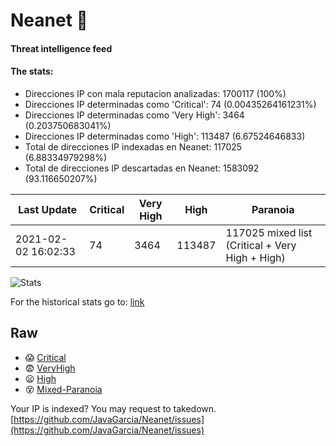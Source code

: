 # Neanet :hocho:
#### Threat intelligence feed
#### The stats:

- Direcciones IP con mala reputacion analizadas: 1700117 (100%)
- Direcciones IP determinadas como 'Critical':  74 (0.00435264161231%)
- Direcciones IP determinadas como 'Very High':  3464 (0.203750683041%)
- Direcciones IP determinadas como 'High':  113487 (6.67524646833)
- Total de direcciones IP indexadas en Neanet:  117025 (6.88334979298%)
- Total de direcciones IP descartadas en Neanet:  1583092 (93.116650207%)

| Last Update | Critical | Very High | High | Paranoia |
| --- | --- | --- | --- | --- |
| 2021-02-02 16:02:33 | 74 | 3464 | 113487 | 117025 mixed list (Critical + Very High + High)|

![Stats](https://docs.google.com/spreadsheets/d/e/2PACX-1vSnaNMIXVabIpDJjufMlzH7poXnshF3mgd8Is1g9ytUEzVsP5my4Trn8f-xkoLLQ38xpL3HtmUexLo6/pubchart?oid=501124687&format=image)

For the historical stats go to: [link](/stats.csv)
## Raw
- :scream: [Critical](https://raw.githubusercontent.com/JavaGarcia/Neanet/master/blacklists/neanet_critical.txt)
- :fearful: [VeryHigh](https://raw.githubusercontent.com/JavaGarcia/Neanet/master/blacklists/neanet_veryHigh.txtt)
- :frowning: [High](https://raw.githubusercontent.com/JavaGarcia/Neanet/master/blacklists/neanet_high.txt)
- :dizzy_face: [Mixed-Paranoia](https://raw.githubusercontent.com/JavaGarcia/Neanet/master/blacklists/neanet_all.txt)


Your IP is indexed? You may request to takedown. [https://github.com/JavaGarcia/Neanet/issues](https://github.com/JavaGarcia/Neanet/issues)






































































































































































































































































































































































































































































































































































































































































































































































































































































































































































































































































































































































































































































































































































































































































































































































































































































































































































































































































































































































































































































































































































































































































































































































































































































































































































































































































































































































































































































































































































































































































































































































































































































































































































































































































































































































































































































































































































































































































































































































































































































